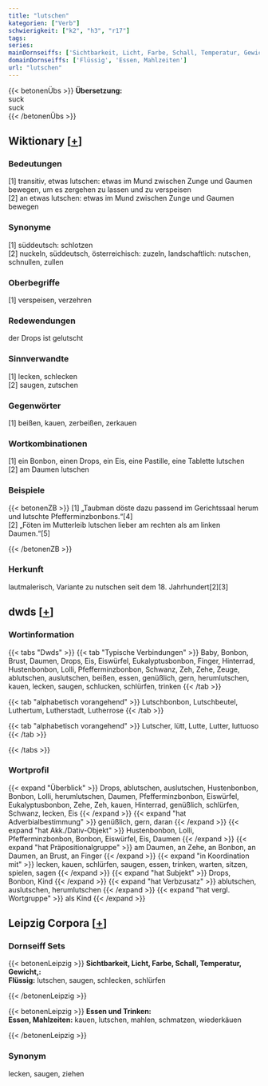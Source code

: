 ```yaml
---
title: "lutschen"
kategorien: ["Verb"]
schwierigkeit: ["k2", "h3", "r17"]
tags:
series:
mainDornseiffs: ['Sichtbarkeit, Licht, Farbe, Schall, Temperatur, Gewicht,', 'Essen und Trinken']
domainDornseiffs: ['Flüssig', 'Essen, Mahlzeiten']
url: "lutschen"
---
```


{{< betonenÜbs >}}
**Übersetzung:**  
suck  
suck  
{{< /betonenÜbs >}}

## Wiktionary [[+](https://de.wiktionary.org/wiki/lutschen)]

### Bedeutungen
[1] transitiv, etwas lutschen: etwas im Mund zwischen Zunge und Gaumen bewegen, um es zergehen zu lassen und zu verspeisen  
[2] an etwas lutschen: etwas im Mund zwischen Zunge und Gaumen bewegen  

### Synonyme
[1] süddeutsch: schlotzen  
[2] nuckeln, süddeutsch, österreichisch: zuzeln, landschaftlich: nutschen, schnullen, zullen  

### Oberbegriffe
[1] verspeisen, verzehren  

### Redewendungen
der Drops ist gelutscht  

### Sinnverwandte
[1] lecken, schlecken  
[2] saugen, zutschen  

### Gegenwörter
[1] beißen, kauen, zerbeißen, zerkauen  

### Wortkombinationen
[1] ein Bonbon, einen Drops, ein Eis, eine Pastille, eine Tablette lutschen  
[2] am Daumen lutschen  

### Beispiele
{{< betonenZB >}}
[1] „Taubman döste dazu passend im Gerichtssaal herum und lutschte Pfefferminzbonbons.“[4]  
[2] „Föten im Mutterleib lutschen lieber am rechten als am linken Daumen.“[5]  

{{< /betonenZB >}}
### Herkunft
lautmalerisch, Variante zu nutschen seit dem 18. Jahrhundert[2][3]  



## dwds [[+](https://www.dwds.de/wb/lutschen)]

### Wortinformation
{{< tabs "Dwds" >}}
{{< tab "Typische Verbindungen" >}}
Baby, Bonbon, Brust, Daumen, Drops, Eis, Eiswürfel, Eukalyptusbonbon, Finger, Hinterrad, Hustenbonbon, Lolli, Pfefferminzbonbon, Schwanz, Zeh, Zehe, Zeuge, ablutschen, auslutschen, beißen, essen, genüßlich, gern, herumlutschen, kauen, lecken, saugen, schlucken, schlürfen, trinken
{{< /tab >}}

{{< tab "alphabetisch vorangehend" >}}
Lutschbonbon, Lutschbeutel, Luthertum, Lutherstadt, Lutherrose
{{< /tab >}}

{{< tab "alphabetisch vorangehend" >}}
Lutscher, lütt, Lutte, Lutter, luttuoso
{{< /tab >}}

{{< /tabs >}}

### Wortprofil
{{< expand "Überblick" >}} Drops, ablutschen, auslutschen, Hustenbonbon, Bonbon, Lolli, herumlutschen, Daumen, Pfefferminzbonbon, Eiswürfel, Eukalyptusbonbon, Zehe, Zeh, kauen, Hinterrad, genüßlich, schlürfen, Schwanz, lecken, Eis {{< /expand >}}
{{< expand "hat Adverbialbestimmung" >}} genüßlich, gern, daran {{< /expand >}}
{{< expand "hat Akk./Dativ-Objekt" >}} Hustenbonbon, Lolli, Pfefferminzbonbon, Bonbon, Eiswürfel, Eis, Daumen {{< /expand >}}
{{< expand "hat Präpositionalgruppe" >}} am Daumen, an Zehe, an Bonbon, an Daumen, an Brust, an Finger {{< /expand >}}
{{< expand "in Koordination mit" >}} lecken, kauen, schlürfen, saugen, essen, trinken, warten, sitzen, spielen, sagen {{< /expand >}}
{{< expand "hat Subjekt" >}} Drops, Bonbon, Kind {{< /expand >}}
{{< expand "hat Verbzusatz" >}} ablutschen, auslutschen, herumlutschen {{< /expand >}}
{{< expand "hat vergl. Wortgruppe" >}} als Kind {{< /expand >}}

## Leipzig Corpora [[+](https://corpora.uni-leipzig.de/en/res?word=lutschen&corpusId=deu_newscrawl-public_2018)]

### Dornseiff Sets
{{< betonenLeipzig >}}
**Sichtbarkeit, Licht, Farbe, Schall, Temperatur, Gewicht,:**  
**Flüssig:** lutschen, saugen, schlecken, schlürfen  

{{< /betonenLeipzig >}}


{{< betonenLeipzig >}}
**Essen und Trinken:**  
**Essen, Mahlzeiten:** kauen, lutschen, mahlen, schmatzen, wiederkäuen  

{{< /betonenLeipzig >}}

### Synonym
lecken, saugen, ziehen

